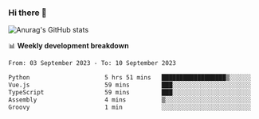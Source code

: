 ### Hi there 👋
![Anurag's GitHub stats](https://github-readme-stats.vercel.app/api?username=jami1024&show_icons=true&theme=radical)

📊 **Weekly development breakdown**
<!--START_SECTION:waka-->

```txt
From: 03 September 2023 - To: 10 September 2023

Python                     5 hrs 51 mins   ██████████████████▒░░░░░░   73.79 %
Vue.js                     59 mins         ███░░░░░░░░░░░░░░░░░░░░░░   12.43 %
TypeScript                 59 mins         ███░░░░░░░░░░░░░░░░░░░░░░   12.40 %
Assembly                   4 mins          ▒░░░░░░░░░░░░░░░░░░░░░░░░   00.90 %
Groovy                     1 min           ░░░░░░░░░░░░░░░░░░░░░░░░░   00.32 %
```

<!--END_SECTION:waka-->
<!--
**jami1024/jami1024** is a ✨ _special_ ✨ repository because its `README.md` (this file) appears on your GitHub profile.

Here are some ideas to get you started:

- 🔭 I’m currently working on ...
- 🌱 I’m currently learning ...
- 👯 I’m looking to collaborate on ...
- 🤔 I’m looking for help with ...
- 💬 Ask me about ...
- 📫 How to reach me: ...
- 😄 Pronouns: ...
- ⚡ Fun fact: ...
-->
